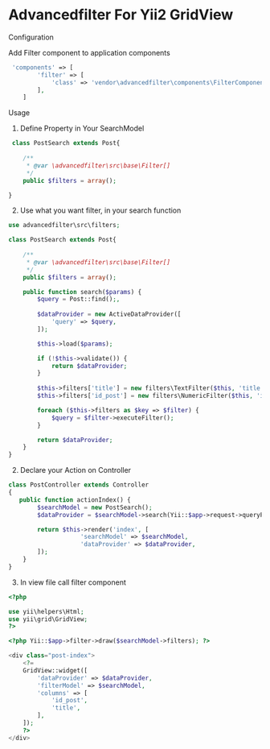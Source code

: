 # Advancedfilter For Yii2 GridView

Configuration

Add Filter component to application components
```php
 'components' => [
        'filter' => [
            'class' => 'vendor\advancedfilter\components\FilterComponent',
        ],
    ]
```
Usage
1) Define Property in Your SearchModel

```php
 class PostSearch extends Post{
     
    /**
     * @var \advancedfilter\src\base\Filter[]
     */  
    public $filters = array();

}
```
2) Use what you want filter, in your search function

```php
use advancedfilter\src\filters;

class PostSearch extends Post{
     
    /**
     * @var \advancedfilter\src\base\Filter[]
     */  
    public $filters = array();

    public function search($params) {
        $query = Post::find();,
        
        $dataProvider = new ActiveDataProvider([
            'query' => $query,
        ]);

        $this->load($params);

        if (!$this->validate()) {
            return $dataProvider;
        }
        
        $this->filters['title'] = new filters\TextFilter($this, 'title', $query);
        $this->filters['id_post'] = new filters\NumericFilter($this, 'id_post', $query);

        foreach ($this->filters as $key => $filter) {
            $query = $filter->executeFilter();
        }

        return $dataProvider;
    }
}
```
2) Declare your Action on Controller

```php
class PostController extends Controller
{
   public function actionIndex() {
        $searchModel = new PostSearch();
        $dataProvider = $searchModel->search(Yii::$app->request->queryParams);

        return $this->render('index', [
                    'searchModel' => $searchModel,
                    'dataProvider' => $dataProvider,
        ]);
    }
}
```
3) In view file call filter component 
```php
<?php

use yii\helpers\Html;
use yii\grid\GridView;
?>

<?php Yii::$app->filter->draw($searchModel->filters); ?>

<div class="post-index">
    <?=
    GridView::widget([
        'dataProvider' => $dataProvider,
        'filterModel' => $searchModel,
        'columns' => [
            'id_post',
            'title',
        ],
    ]);
    ?>
</div>
```
